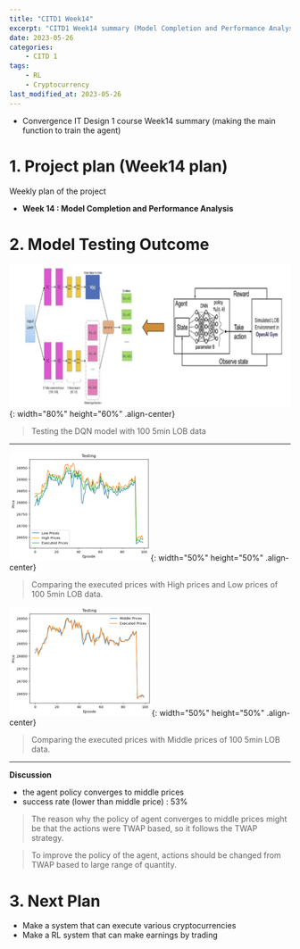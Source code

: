 ```yaml
---
title: "CITD1 Week14"
excerpt: "CITD1 Week14 summary (Model Completion and Performance Analysis)"
date: 2023-05-26
categories:
    - CITD 1
tags:
    - RL
    - Cryptocurrency
last_modified_at: 2023-05-26
---
```

- Convergence IT Design 1 course Week14 summary (making the main function to train the agent)


# 1. Project plan (Week14 plan)

Weekly plan of the project

- **Week 14 : Model Completion and Performance Analysis**


# 2. Model Testing Outcome  

![DQN architecture](/assets/images/DQN-architecture.png){: width="80%" height="60%" .align-center}

> Testing the DQN model with 100 5min LOB data

- - -
![DQN outcome 1](/assets/images/DQN_outcome1.png){: width="50%" height="50%" .align-center}

> Comparing the executed prices with High prices and Low prices of 100 5min LOB data.

![DQN outcome 2](/assets/images/DQN_outcome2.png){: width="50%" height="50%" .align-center}

> Comparing the executed prices with Middle prices of 100 5min LOB data.

- - -
**Discussion**  
- the agent policy converges to middle prices  
- success rate (lower than middle price) : 53%  

> The reason why the policy of agent converges to middle prices might be that the actions were TWAP based, so it follows the TWAP strategy.  

> To improve the policy of the agent, actions should be changed from TWAP based to large range of quantity.


# 3. Next Plan
- Make a system that can execute various cryptocurrencies   
- Make a RL system that can make earnings by trading